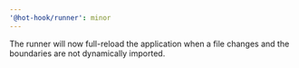 ```yaml
---
'@hot-hook/runner': minor
---
```


The runner will now full-reload the application when a file changes and the boundaries are not dynamically imported.

